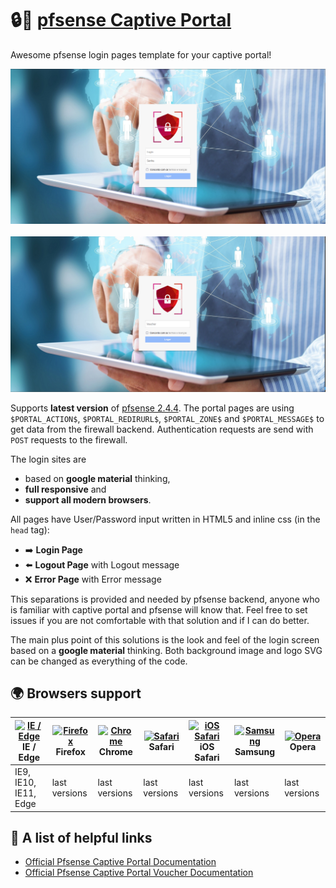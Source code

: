 # :lock::door: [pfsense Captive Portal](https://doc.pfsense.org/index.php/Captive_Portal)
Awesome pfsense login pages template for your captive portal!

<center>
	<img src="https://github.com/AlanMartines/pfSense-Captive-Portal/blob/main/screens/auth-login-password.png" alt="screenshot image of desktop" width="720px" />
</center>
<br>
<center>
	<img src="https://github.com/AlanMartines/pfSense-Captive-Portal/blob/main/screens/auth-voucher.png" alt="screenshot image of desktop" width="720px" />
</center>

Supports **latest version** of [pfsense 2.4.4](https://www.pfsense.org/download/).
The portal pages are using `$PORTAL_ACTION$`, `$PORTAL_REDIRURL$`, `$PORTAL_ZONE$` and `$PORTAL_MESSAGE$` to get data from the firewall backend.
Authentication requests are send with `POST` requests to the firewall.

The login sites are
- based on **google material** thinking,
- **full responsive** and
- **support all modern browsers**.

All pages have User/Password input written in HTML5 and inline css (in the `head` tag):

- :arrow_right: **Login Page**
- :arrow_left: **Logout Page** with Logout message
- :x: **Error Page** with Error message

This separations is provided and needed by pfsense backend, anyone who is familiar with captive portal and pfsense will know that. Feel free to set issues if you are not comfortable with that solution and if I can do better.

The main plus point of this solutions is the look and feel of the login screen based on a **google material** thinking.
Both background image and logo SVG can be changed as everything of the code.

## :earth_africa: Browsers support

| [<img src="https://raw.githubusercontent.com/alrra/browser-logos/master/src/edge/edge_48x48.png" alt="IE / Edge" width="24px" height="24px" />](http://godban.github.io/browsers-support-badges/)<br>IE / Edge | [<img src="https://raw.githubusercontent.com/alrra/browser-logos/master/src/firefox/firefox_48x48.png" alt="Firefox" width="24px" height="24px" />](http://godban.github.io/browsers-support-badges/)<br>Firefox | [<img src="https://raw.githubusercontent.com/alrra/browser-logos/master/src/chrome/chrome_48x48.png" alt="Chrome" width="24px" height="24px" />](http://godban.github.io/browsers-support-badges/)<br>Chrome | [<img src="https://raw.githubusercontent.com/alrra/browser-logos/master/src/safari/safari_48x48.png" alt="Safari" width="24px" height="24px" />](http://godban.github.io/browsers-support-badges/)<br>Safari | [<img src="https://raw.githubusercontent.com/alrra/browser-logos/master/src/safari-ios/safari-ios_48x48.png" alt="iOS Safari" width="24px" height="24px" />](http://godban.github.io/browsers-support-badges/)<br>iOS Safari | [<img src="https://raw.githubusercontent.com/alrra/browser-logos/master/src/samsung-internet/samsung-internet_48x48.png" alt="Samsung" width="24px" height="24px" />](http://godban.github.io/browsers-support-badges/)<br>Samsung | [<img src="https://raw.githubusercontent.com/alrra/browser-logos/master/src/opera/opera_48x48.png" alt="Opera" width="24px" height="24px" />](http://godban.github.io/browsers-support-badges/)<br>Opera |
| --------- | --------- | --------- | --------- | --------- | --------- | --------- |
| IE9, IE10, IE11, Edge| last versions| last versions| last versions| last versions| last versions| last versions

## :link: A list of helpful links

- [Official Pfsense Captive Portal Documentation](https://doc.pfsense.org/index.php/Captive_Portal)
- [Official Pfsense Captive Portal Voucher Documentation](https://doc.pfsense.org/index.php/Captive_Portal_Vouchers)